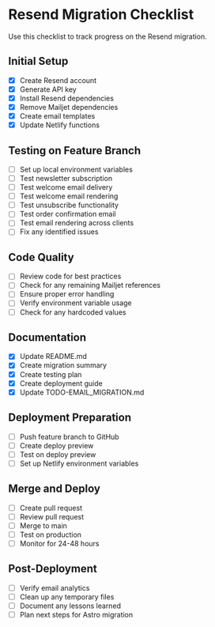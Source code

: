 # Resend Migration Checklist

Use this checklist to track progress on the Resend migration.

## Initial Setup

- [x] Create Resend account
- [x] Generate API key
- [x] Install Resend dependencies
- [x] Remove Mailjet dependencies
- [x] Create email templates
- [x] Update Netlify functions

## Testing on Feature Branch

- [ ] Set up local environment variables
- [ ] Test newsletter subscription
- [ ] Test welcome email delivery
- [ ] Test welcome email rendering
- [ ] Test unsubscribe functionality
- [ ] Test order confirmation email
- [ ] Test email rendering across clients
- [ ] Fix any identified issues

## Code Quality

- [ ] Review code for best practices
- [ ] Check for any remaining Mailjet references
- [ ] Ensure proper error handling
- [ ] Verify environment variable usage
- [ ] Check for any hardcoded values

## Documentation

- [x] Update README.md
- [x] Create migration summary
- [x] Create testing plan
- [x] Create deployment guide
- [x] Update TODO-EMAIL_MIGRATION.md

## Deployment Preparation

- [ ] Push feature branch to GitHub
- [ ] Create deploy preview
- [ ] Test on deploy preview
- [ ] Set up Netlify environment variables

## Merge and Deploy

- [ ] Create pull request
- [ ] Review pull request
- [ ] Merge to main
- [ ] Test on production
- [ ] Monitor for 24-48 hours

## Post-Deployment

- [ ] Verify email analytics
- [ ] Clean up any temporary files
- [ ] Document any lessons learned
- [ ] Plan next steps for Astro migration
